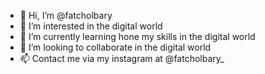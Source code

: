 - 👋 Hi, I’m @fatcholbary
- 👀 I’m interested in the digital world
- 🌱 I’m currently learning hone my skills in the digital world
- 💞️ I’m looking to collaborate in the digital world
- 📫 Contact me via my instagram at @fatcholbary_

<!---
fatcholbary/fatcholbary is a ✨ special ✨ repository because its `README.md` (this file) appears on your GitHub profile.
You can click the Preview link to take a look at your changes.
--->
